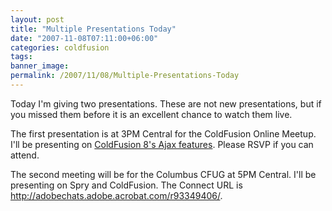 ```yaml
---
layout: post
title: "Multiple Presentations Today"
date: "2007-11-08T07:11:00+06:00"
categories: coldfusion 
tags: 
banner_image: 
permalink: /2007/11/08/Multiple-Presentations-Today
---
```


Today I'm giving two presentations. These are not new presentations, but if you missed them before it is an excellent chance to watch them live.

The first presentation is at 3PM Central for the ColdFusion Online Meetup. I'll be presenting on <a href="http://coldfusion.meetup.com/17/calendar/6679975/">ColdFusion 8's Ajax features</a>. Please RSVP if you can attend. 

The second meeting will be for the Columbus CFUG at 5PM Central. I'll be presenting on Spry and ColdFusion. The Connect URL is <a href="http://adobechats.adobe.acrobat.com/r93349406/">http://adobechats.adobe.acrobat.com/r93349406/</a>.